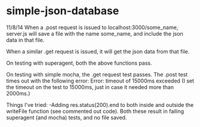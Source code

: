 simple-json-database
====================

11/8/14
When a .post request is issued to localhost:3000/some_name, server.js will save a file with the name some_name, and include the json data in that file.

When a similar .get request is issued, it will get the json data from that file.

On testing with superagent, both the above functions pass.

On testing with simple mocha, the .get request test passes. The .post test times out with the following error:
Error: timeout of 15000ms exceeded
(I set the timeout on the test to 15000ms, just in case it needed more than 2000ms.)

Things I've tried:
-Adding res.status(200).end to both inside and outside the writeFile function (see commented out code). Both these result in failing superagent (and mocha) tests, and no file saved.

